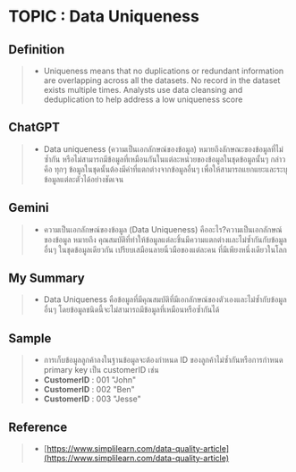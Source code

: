 # TOPIC : Data Uniqueness
## **Definition** 
> - Uniqueness means that no duplications or redundant information are overlapping across all the datasets. No record in the dataset exists multiple times. Analysts use data cleansing and deduplication to help address a low uniqueness score

## **ChatGPT**
> - Data uniqueness (ความเป็นเอกลักษณ์ของข้อมูล) หมายถึงลักษณะของข้อมูลที่ไม่ซ้ำกัน หรือไม่สามารถมีข้อมูลที่เหมือนกันในแต่ละหน่วยของข้อมูลในชุดข้อมูลนั้นๆ กล่าวคือ ทุกๆ ข้อมูลในชุดนั้นต้องมีค่าที่แตกต่างจากข้อมูลอื่นๆ เพื่อให้สามารถแยกแยะและระบุข้อมูลแต่ละตัวได้อย่างชัดเจน

## **Gemini**
> - ความเป็นเอกลักษณ์ของข้อมูล (Data Uniqueness) คืออะไร?ความเป็นเอกลักษณ์ของข้อมูล หมายถึง คุณสมบัติที่ทำให้ข้อมูลแต่ละชิ้นมีความแตกต่างและไม่ซ้ำกันกับข้อมูลอื่นๆ ในชุดข้อมูลเดียวกัน เปรียบเสมือนลายนิ้วมือของแต่ละคน ที่มีเพียงหนึ่งเดียวในโลก

## **My Summary**
> - Data Uniqueness คือข้อมูลที่มีคุณสมบัติที่มีเอกลักษณ์ของตัวเองและไม่ซ้ำกับข้อมูลอื่นๆ โดยข้อมูลชนิดนี้จะไม่สามารถมีข้อมูลที่เหมือนหรือซ้ำกันได้

## **Sample**
> - การเก็บข้อมูลลูกค้าลงในฐานข้อมูลจะต้องกำหนด ID ของลูกค้าไม่ซ้ำกันหรือการกำหนด primary key เป็น customerID เช่น
> - **CustomerID** : 001 "John"
> - **CustomerID** : 002 "Ben"
> - **CustomerID** : 003 "Jesse"

## **Reference**
> - [https://www.simplilearn.com/data-quality-article](https://www.simplilearn.com/data-quality-article)
